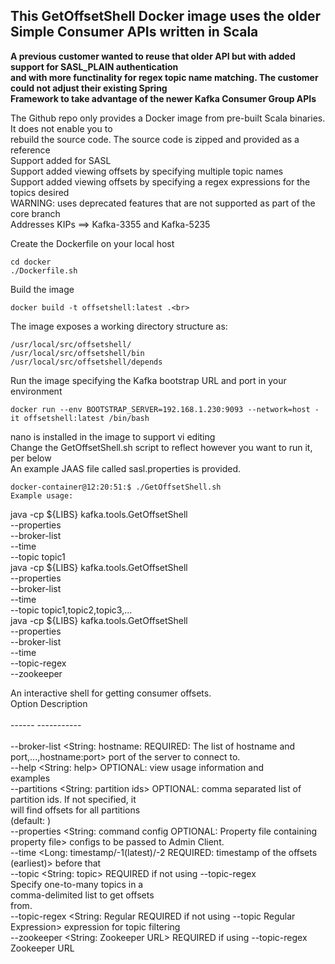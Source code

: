 ## This GetOffsetShell Docker image uses the older Simple Consumer APIs written in Scala <br>
**A previous customer wanted to reuse that older API but with added support for SASL_PLAIN authentication** <br>
**and with more functinality for regex topic name matching. The customer could not adjust their existing Spring** <br>
**Framework to take advantage of the newer Kafka Consumer Group APIs** <br>

The Github repo only provides a Docker image from pre-built Scala binaries. It does not enable you to <br>
rebuild the source code. The source code is zipped and provided as a reference <br>
Support added for SASL <br>
Support added viewing offsets by specifying multiple topic names <br>
Support added viewing offsets by specifying a regex expressions for the topics desired <br>
WARNING: uses deprecated features that are not supported as part of the core branch <br>
Addresses KIPs ==> Kafka-3355 and Kafka-5235 <br>

Create the Dockerfile on your local host <br>
```
cd docker 
./Dockerfile.sh
```

Build the image<br>
```
docker build -t offsetshell:latest .<br>
```

The image exposes a working directory structure as: <br>
```
/usr/local/src/offsetshell/ 
/usr/local/src/offsetshell/bin 
/usr/local/src/offsetshell/depends
```

Run the image specifying the Kafka bootstrap URL and port in your environment <br>
```
docker run --env BOOTSTRAP_SERVER=192.168.1.230:9093 --network=host -it offsetshell:latest /bin/bash 
```

nano is installed in the image to support vi editing <br>
Change the GetOffsetShell.sh script to reflect however you want to run it, per below <br>
An example JAAS file called sasl.properties is provided. <br>

```
docker-container@12:20:51:$ ./GetOffsetShell.sh 
Example usage: 
```

java -cp ${LIBS} kafka.tools.GetOffsetShell <br>
                      --properties <JAAS security configuration> <br>
                      --broker-list <bootstrap servers with ports> <br>
                      --time <offset timestamp> <br>
                      --topic topic1 <br>
java -cp ${LIBS} kafka.tools.GetOffsetShell <br>
                      --properties <JAAS security configuration> <br>
                      --broker-list <bootstrap servers> <br>
                      --time <offset timestamp> <br>
                      --topic topic1,topic2,topic3,... <br>
java -cp ${LIBS} kafka.tools.GetOffsetShell <br>
                      --properties <JAAS security configuration> <br>
                      --broker-list <bootstrap servers> <br>
                      --time <offset timestamp> <br>
                      --topic-regex <regular expression> <br>
                      --zookeeper <zookeepr url with port> <br>

An interactive shell for getting consumer offsets. <br>
Option                                 Description  <br>                      
------                                 -----------  <br>                      
--broker-list <String: hostname:       REQUIRED: The list of hostname and     <br>
  port,...,hostname:port>                port of the server to connect to.    <br>
--help <String: help>                  OPTIONAL: view usage information and   <br>
                                         examples                             <br>
--partitions <String: partition ids>   OPTIONAL: comma separated list of      <br>
                                         partition ids. If not specified, it  <br>
                                         will find offsets for all partitions <br>
                                         (default: )                          <br>
--properties <String: command config   OPTIONAL: Property file containing     <br>
  property file>                         configs to be passed to Admin Client.<br>
--time <Long: timestamp/-1(latest)/-2  REQUIRED: timestamp of the offsets     <br>
  (earliest)>                            before that                          <br>
--topic <String: topic>                REQUIRED if not using --topic-regex    <br>
                                         Specify one-to-many topics in a      <br>
                                         comma-delimited list to get offsets  <br>
                                         from.                                <br>
--topic-regex <String: Regular         REQUIRED if not using --topic Regular  <br>
  Expression>                            expression for topic filtering       <br>
--zookeeper <String: Zookeeper URL>    REQUIRED if using --topic-regex        <br>
                                         Zookeeper URL                        <br>
